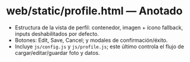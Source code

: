 # web/static/profile.html — Anotado

- Estructura de la vista de perfil: contenedor, imagen + ícono fallback, inputs deshabilitados por defecto.
- Botones: Edit, Save, Cancel; y modales de confirmación/éxito.
- Incluye `js/config.js` y `js/profile.js`; este último controla el flujo de cargar/editar/guardar foto y datos.

